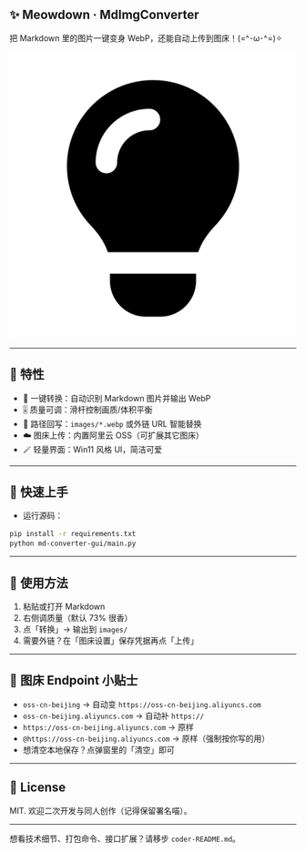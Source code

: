 ## ✨ Meowdown · MdImgConverter

把 Markdown 里的图片一键变身 WebP，还能自动上传到图床！(=^･ω･^=)✧

![Preview](image/lightbulb-solid-full.svg)

---

## 💫 特性
- 🐾 一键转换：自动识别 Markdown 图片并输出 WebP
- 🎚️ 质量可调：滑杆控制画质/体积平衡
- 🔗 路径回写：`images/*.webp` 或外链 URL 智能替换
- ☁️ 图床上传：内置阿里云 OSS（可扩展其它图床）
- 🪄 轻量界面：Win11 风格 UI，简洁可爱

---

## 🚀 快速上手
- 运行源码：
```bash
pip install -r requirements.txt
python md-converter-gui/main.py
```

---

## 🎯 使用方法
1. 粘贴或打开 Markdown
2. 右侧调质量（默认 73% 很香）
3. 点「转换」→ 输出到 `images/`
4. 需要外链？在「图床设置」保存凭据再点「上传」

---

## 🧰 图床 Endpoint 小贴士
- `oss-cn-beijing` → 自动变 `https://oss-cn-beijing.aliyuncs.com`
- `oss-cn-beijing.aliyuncs.com` → 自动补 `https://`
- `https://oss-cn-beijing.aliyuncs.com` → 原样
- `@https://oss-cn-beijing.aliyuncs.com` → 原样（强制按你写的用）
- 想清空本地保存？点弹窗里的「清空」即可

---

## 📝 License
MIT. 欢迎二次开发与同人创作（记得保留署名喵）。

---

想看技术细节、打包命令、接口扩展？请移步 `coder-README.md`。
